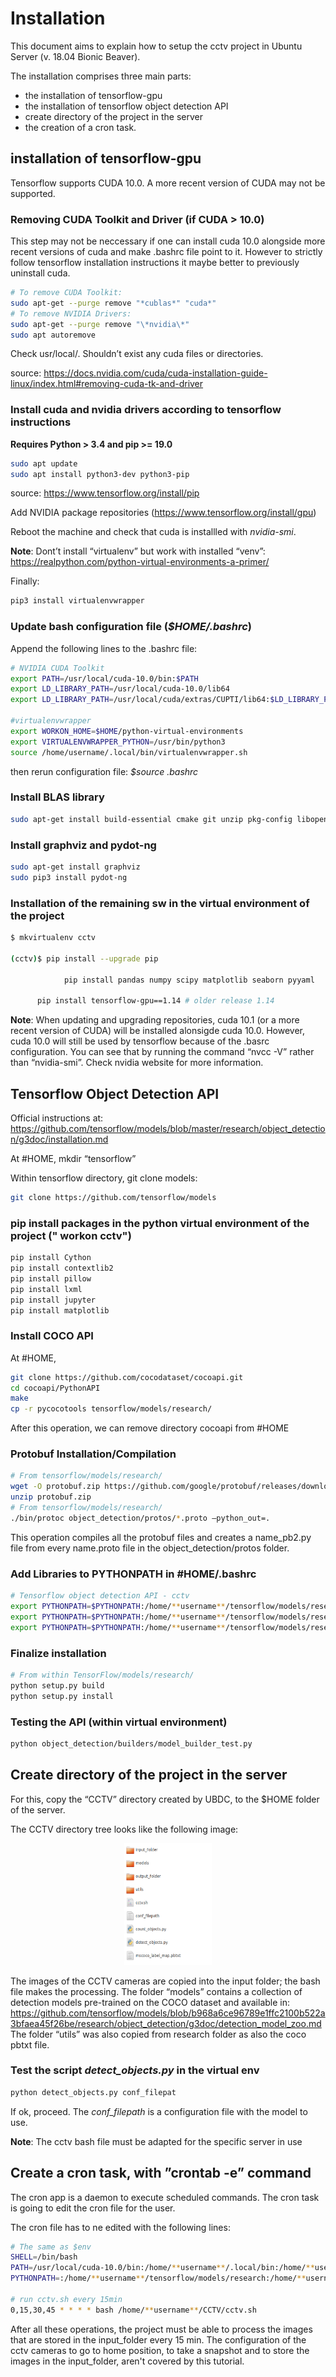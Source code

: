 # Installation

This document aims to explain how to setup the cctv project in Ubuntu Server (v. 18.04 Bionic Beaver).

The installation comprises three main parts: 
* the installation of tensorflow-gpu
* the installation of tensorflow object detection API
* create directory of the project in the server
* the creation of a cron task.

## installation of tensorflow-gpu
Tensorflow supports CUDA 10.0. A more recent version of CUDA may not be supported.

### Removing CUDA Toolkit and Driver (if CUDA > 10.0)

This step may not be neccessary if one can install cuda 10.0 alongside more recent versions of cuda and make .bashrc file point to it. However to strictly follow tensorflow installation instructions it maybe better to previously uninstall cuda.

``` bash
# To remove CUDA Toolkit: 
sudo apt-get --purge remove "*cublas*" "cuda*"
# To remove NVIDIA Drivers: 
sudo apt-get --purge remove "\*nvidia\*"
sudo apt autoremove
```

Check usr/local/. Shouldn’t exist any cuda files or directories.

source: https://docs.nvidia.com/cuda/cuda-installation-guide-linux/index.html#removing-cuda-tk-and-driver

### Install cuda and nvidia drivers according  to tensorflow instructions

**Requires Python > 3.4 and pip >= 19.0**

``` bash
sudo apt update
sudo apt install python3-dev python3-pip
```
source: https://www.tensorflow.org/install/pip

Add NVIDIA package repositories (https://www.tensorflow.org/install/gpu)

Reboot the machine and check that  cuda is installled with  *nvidia-smi*.

**Note**: Dont’t install “virtualenv” but work with installed “venv”: https://realpython.com/python-virtual-environments-a-primer/

Finally:
``` bash
pip3 install virtualenvwrapper
```

### Update bash configuration file (*$HOME/.bashrc*)

Append the following lines to the .bashrc file:
``` bash
# NVIDIA CUDA Toolkit
export PATH=/usr/local/cuda-10.0/bin:$PATH
export LD_LIBRARY_PATH=/usr/local/cuda-10.0/lib64
export LD_LIBRARY_PATH=/usr/local/cuda/extras/CUPTI/lib64:$LD_LIBRARY_PATH

#virtualenvwrapper
export WORKON_HOME=$HOME/python-virtual-environments
export VIRTUALENVWRAPPER_PYTHON=/usr/bin/python3
source /home/username/.local/bin/virtualenvwrapper.sh
```
then rerun configuration file: *$source .bashrc*

### Install BLAS library

``` bash
sudo apt-get install build-essential cmake git unzip pkg-config libopenblas-dev liblapack-dev
```

### Install graphviz and pydot-ng

``` bash
sudo apt-get install graphviz
sudo pip3 install pydot-ng
```

### Installation of the remaining sw in the virtual environment of the project

``` bash
$ mkvirtualenv cctv

(cctv)$ pip install --upgrade pip
                        
            pip install pandas numpy scipy matplotlib seaborn pyyaml
      
      pip install tensorflow-gpu==1.14 # older release 1.14
```

**Note**: When updating and upgrading repositories, cuda 10.1 (or a more recent version of CUDA) will be installed alonsigde cuda 10.0. However, cuda 10.0 will still be used by tensorflow because of the .basrc configuration. You can see that by running the command “nvcc -V” rather than “nvidia-smi”. Check nvidia website for more information.

## Tensorflow Object Detection API

Official instructions at: https://github.com/tensorflow/models/blob/master/research/object_detection/g3doc/installation.md

At #HOME, mkdir “tensorflow”

Within tensorflow directory, git clone models: 

``` bash
git clone https://github.com/tensorflow/models
```

### pip install packages in the python virtual environment of the project (" workon cctv")

``` bash
pip install Cython
pip install contextlib2
pip install pillow
pip install lxml
pip install jupyter
pip install matplotlib
```

### Install COCO API

At #HOME,

``` bash
git clone https://github.com/cocodataset/cocoapi.git
cd cocoapi/PythonAPI
make
cp -r pycocotools tensorflow/models/research/
```

After this operation, we can remove directory cocoapi from #HOME

### Protobuf Installation/Compilation

``` bash
# From tensorflow/models/research/
wget -O protobuf.zip https://github.com/google/protobuf/releases/download/v3.0.0/protoc-3.0.0-linux-x86_64.zip
unzip protobuf.zip
# From tensorflow/models/research/
./bin/protoc object_detection/protos/*.proto –python_out=.
```
This  operation compiles all the protobuf files and creates a name_pb2.py file from every name.proto file in the object_detection/protos folder.

### Add Libraries to PYTHONPATH in #HOME/.bashrc

``` bash
# Tensorflow object detection API - cctv
export PYTHONPATH=$PYTHONPATH:/home/**username**/tensorflow/models/research
export PYTHONPATH=$PYTHONPATH:/home/**username**/tensorflow/models/research/object_detection
export PYTHONPATH=$PYTHONPATH:/home/**username**/tensorflow/models/research/slim
```

### Finalize installation

``` bash
# From within TensorFlow/models/research/
python setup.py build
python setup.py install
```

### Testing the API (within virtual environment)

``` bash
python object_detection/builders/model_builder_test.py
```

## Create directory of the project in the server

For this, copy the “CCTV” directory created by UBDC, to the $HOME folder of the server.

The CCTV directory tree looks like the following image:

<p align="center">
  <img src="cctv.png" width=140 height=195>
</p>

The images of the CCTV cameras are copied into the input folder; the bash file makes the processing.
The folder “models” contains a collection of detection models pre-trained on the COCO dataset and available in:
https://github.com/tensorflow/models/blob/b968a6ce96789e1ffc2100b522a3bfaea45f26be/research/object_detection/g3doc/detection_model_zoo.md
The folder “utils” was also copied from research folder as also the coco pbtxt file.

### Test the script *detect_objects.py* in the virtual env

``` bash
python detect_objects.py conf_filepat
```

If ok, proceed. The *conf_filepath* is a configuration file with the model to use.

**Note**: The cctv bash file must be adapted for the specific server in use

## Create a cron task, with ”crontab -e” command

The cron app is a daemon to execute scheduled commands.
 The cron task is going to edit the cron file for the user.

The cron file has to ne edited with the following lines:

``` bash
# The same as $env
SHELL=/bin/bash
PATH=/usr/local/cuda-10.0/bin:/home/**username**/.local/bin:/home/**username**/bin:/usr/local/sbin:/usr/local/bin:/usr/sbin:/usr/bin:/sbin:/bin:/usr/games:/usr/local/games:/snap/bin:/home/**username**/bin
PYTHONPATH=:/home/**username**/tensorflow/models/research:/home/**username**/tensorflow/models/research/object_detection:/home/**username**/tensorflow/models/research/slim

# run cctv.sh every 15min
0,15,30,45 * * * * bash /home/**username**/CCTV/cctv.sh
```

After all these operations, the project must be able to process the images that are stored in the input_folder every 15 min. The configuration of the cctv cameras to go to home position, to take a snapshot and to store the images in the input_folder, aren't covered by this tutorial.

